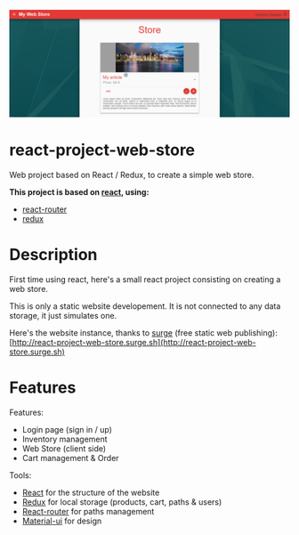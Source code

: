![sdf](./readme.png)

# react-project-web-store

Web project based on React / Redux, to create a simple web store.

**This project is based on [react](https://github.com/facebook/react), using:**
- [react-router](https://github.com/ReactTraining/react-router)
- [redux](https://github.com/reactjs/redux)

# Description

First time using react, here's a small react project consisting on creating a web store.

This is only a static website developement. It is not connected to any data storage, it just simulates one.

Here's the website instance, thanks to [surge](http://surge.sh/) (free static web publishing): [http://react-project-web-store.surge.sh](http://react-project-web-store.surge.sh)

# Features

Features:
- Login page (sign in / up)
- Inventory management
- Web Store (client side)
- Cart management & Order

Tools:
- [React](https://github.com/facebook/react) for the structure of the website
- [Redux](https://github.com/ReactTraining/react-router) for local storage (products, cart, paths & users)
- [React-router](https://github.com/reactjs/redux) for paths management
- [Material-ui](https://github.com/mui-org/material-ui) for design
